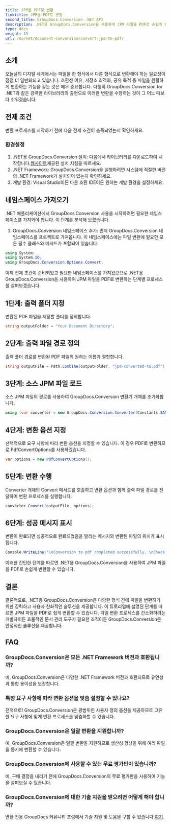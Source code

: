 ```yaml
---
title: JPM을 PDF로 변환
linktitle: JPM을 PDF로 변환
second_title: GroupDocs.Conversion .NET API
description: .NET용 GroupDocs.Conversion을 사용하여 JPM 파일을 PDF로 손쉽게 변환하세요. 파일 변환 프로세스를 쉽게 간소화하세요.
type: docs
weight: 15
url: /ko/net/document-conversion/convert-jpm-to-pdf/
---
```

## 소개
오늘날의 디지털 세계에서는 파일을 한 형식에서 다른 형식으로 변환해야 하는 필요성이 점점 더 일반화되고 있습니다. 호환성 이유, 저장소 최적화, 공유 목적 등 파일을 원활하게 변환하는 기능을 갖는 것은 매우 중요합니다. 다행히 GroupDocs.Conversion for .NET과 같은 강력한 라이브러리의 출현으로 이러한 변환을 수행하는 것이 그 어느 때보다 쉬워졌습니다.
## 전제 조건
변환 프로세스를 시작하기 전에 다음 전제 조건이 충족되었는지 확인하세요.
### 환경설정
1.  .NET용 GroupDocs.Conversion 설치: 다음에서 라이브러리를 다운로드하여 시작합니다.[웹사이트](https://releases.groupdocs.com/conversion/net/)제공된 설치 지침을 따르세요.
2. .NET Framework: GroupDocs.Conversion을 실행하려면 시스템에 적절한 버전의 .NET Framework가 설치되어 있는지 확인하세요.
3. 개발 환경: Visual Studio이든 다른 호환 IDE이든 원하는 개발 환경을 설정하세요.

## 네임스페이스 가져오기
.NET 애플리케이션에서 GroupDocs.Conversion 사용을 시작하려면 필요한 네임스페이스를 가져와야 합니다. 이 단계를 분석해 보겠습니다.

1. GroupDocs.Conversion 네임스페이스 추가: 먼저 GroupDocs.Conversion 네임스페이스를 프로젝트로 가져옵니다. 이 네임스페이스에는 파일 변환에 필요한 모든 필수 클래스와 메서드가 포함되어 있습니다.
```csharp
using System;
using System.IO;
using GroupDocs.Conversion.Options.Convert;
```

이제 전제 조건이 준비되었고 필요한 네임스페이스를 가져왔으므로 .NET용 GroupDocs.Conversion을 사용하여 JPM 파일을 PDF로 변환하는 단계별 프로세스를 살펴보겠습니다.

## 1단계: 출력 폴더 지정
변환된 PDF 파일을 저장할 폴더를 정의합니다.
```csharp
string outputFolder = "Your Document Directory";
```
## 2단계: 출력 파일 경로 정의
출력 폴더 경로를 변환된 PDF 파일의 원하는 이름과 결합합니다.
```csharp
string outputFile = Path.Combine(outputFolder, "jpm-converted-to.pdf");
```
## 3단계: 소스 JPM 파일 로드
소스 JPM 파일의 경로를 사용하여 GroupDocs.Conversion 변환기 개체를 초기화합니다.
```csharp
using (var converter = new GroupDocs.Conversion.Converter(Constants.SAMPLE_JPM))
```
## 4단계: 변환 옵션 지정
선택적으로 요구 사항에 따라 변환 옵션을 지정할 수 있습니다. 이 경우 PDF로 변환하므로 PdfConvertOptions를 사용하겠습니다.
```csharp
var options = new PdfConvertOptions();
```
## 5단계: 변환 수행
Converter 개체의 Convert 메서드를 호출하고 변환 옵션과 함께 출력 파일 경로를 전달하여 변환 프로세스를 실행합니다.
```csharp
converter.Convert(outputFile, options);
```
## 6단계: 성공 메시지 표시
변환이 완료되면 성공적으로 완료되었음을 알리는 메시지와 변환된 파일의 위치가 표시됩니다.
```csharp
Console.WriteLine("\nConversion to pdf completed successfully. \nCheck output in {0}", outputFolder);
```
이러한 간단한 단계를 따르면 .NET용 GroupDocs.Conversion을 사용하여 JPM 파일을 PDF로 손쉽게 변환할 수 있습니다.

## 결론
결론적으로, .NET용 GroupDocs.Conversion은 다양한 형식 간에 파일을 변환하기 위한 강력하고 사용자 친화적인 솔루션을 제공합니다. 이 튜토리얼에 설명된 단계를 따르면 JPM 파일을 PDF로 쉽게 변환할 수 있습니다. 파일 변환 프로세스를 간소화하려는 개발자이든 효율적인 문서 관리 도구가 필요한 조직이든 GroupDocs.Conversion은 안정적인 솔루션을 제공합니다.
## FAQ
### GroupDocs.Conversion은 모든 .NET Framework 버전과 호환됩니까?
예, GroupDocs.Conversion은 다양한 .NET Framework 버전과 호환되므로 유연성과 통합 용이성을 보장합니다.
### 특정 요구 사항에 따라 변환 옵션을 맞춤 설정할 수 있나요?
전적으로! GroupDocs.Conversion은 광범위한 사용자 정의 옵션을 제공하므로 고유한 요구 사항에 맞게 변환 프로세스를 맞춤화할 수 있습니다.
### GroupDocs.Conversion은 일괄 변환을 지원합니까?
예, GroupDocs.Conversion은 일괄 변환을 지원하므로 생산성 향상을 위해 여러 파일을 동시에 변환할 수 있습니다.
### GroupDocs.Conversion에 사용할 수 있는 무료 평가판이 있습니까?
예, 구매 결정을 내리기 전에 GroupDocs.Conversion의 무료 평가판을 사용하여 기능을 살펴보실 수 있습니다.
### GroupDocs.Conversion에 대한 기술 지원을 받으려면 어떻게 해야 합니까?
 변환 전용 GroupDocs 커뮤니티 포럼에서 기술 지원 및 도움을 구할 수 있습니다.[여기](https://forum.groupdocs.com/c/conversion/11).